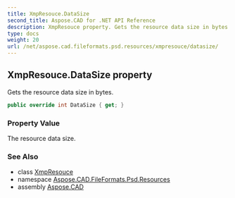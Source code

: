 ```yaml
---
title: XmpResouce.DataSize
second_title: Aspose.CAD for .NET API Reference
description: XmpResouce property. Gets the resource data size in bytes
type: docs
weight: 20
url: /net/aspose.cad.fileformats.psd.resources/xmpresouce/datasize/
---
```

## XmpResouce.DataSize property

Gets the resource data size in bytes.

```csharp
public override int DataSize { get; }
```

### Property Value

The resource data size.

### See Also

* class [XmpResouce](../)
* namespace [Aspose.CAD.FileFormats.Psd.Resources](../../xmpresouce/)
* assembly [Aspose.CAD](../../../)


